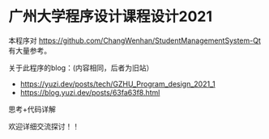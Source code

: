 # 广州大学程序设计课程设计2021
本程序对 https://github.com/ChangWenhan/StudentManagementSystem-Qt 有大量参考。

关于此程序的blog：(内容相同，后者为旧站）
- https://yuzi.dev/posts/tech/GZHU_Program_design_2021_1
- https://blog.yuzi.dev/posts/63fa63f8.html

思考+代码详解

欢迎详细交流探讨！！

